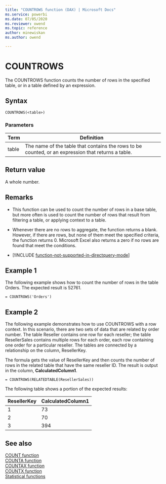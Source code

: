 ```yaml
---
title: "COUNTROWS function (DAX) | Microsoft Docs"
ms.service: powerbi 
ms.date: 07/05/2020
ms.reviewer: owend
ms.topic: reference
author: minewiskan
ms.author: owend

---
```

# COUNTROWS

The COUNTROWS function counts the number of rows in the specified table, or in a table defined by an expression.  
  
## Syntax  
  
```dax
COUNTROWS(<table>)  
```
  
### Parameters  
  
|Term|Definition|  
|--------|--------------|  
|table|The name of the table that contains the rows to be counted, or an expression that returns a table.|  
  
## Return value

A whole number.  
  
## Remarks

- This function can be used to count the number of rows in a base table, but more often is used to count the number of rows that result from filtering a table, or applying context to a table.  
  
- Whenever there are no rows to aggregate, the function returns a blank.  However, if there are rows, but none of them meet the specified criteria, the function returns 0. Microsoft Excel also returns a zero if no rows are found that meet the conditions.  

- [!INCLUDE [function-not-supported-in-directquery-mode](includes/function-not-supported-in-directquery-mode.md)]
  
## Example 1

The following example shows how to count the number of rows in the table Orders. The expected result is 52761.  
  
```dax
= COUNTROWS('Orders')  
```
  
## Example 2

The following example demonstrates how to use COUNTROWS with a row context. In this scenario, there are two sets of data that are related by order number. The table Reseller contains one row for each reseller; the table ResellerSales contains multiple rows for each order, each row containing one order for a particular reseller. The tables are connected by a relationship on the column, ResellerKey.  
  
The formula gets the value of ResellerKey and then counts the number of rows in the related table that have the same reseller ID. The result is output in the column, **CalculatedColumn1**.  
  
```dax
= COUNTROWS(RELATEDTABLE(ResellerSales))  
```

The following table shows a portion of the expected results:  
  
|ResellerKey|CalculatedColumn1|  
|---------------|---------------------|  
|1|73|  
|2|70|  
|3|394|  
  
## See also

[COUNT function](count-function-dax.md)  
[COUNTA function](counta-function-dax.md)  
[COUNTAX function](countax-function-dax.md)  
[COUNTX function](countx-function-dax.md)  
[Statistical functions](statistical-functions-dax.md)  
